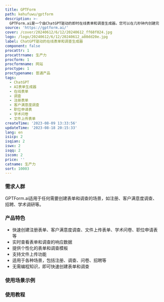 ```yaml
---
title: GPTForm
path: kehufuwu/gptform
description: >-
  GPTForm.ai是一个由ChatGPT驱动的即时在线表单和调查生成器。您可以在几秒钟内创建完全功能的表单，根据您的特定需求进行定制。GPTForm.ai免费试用！
source: 'https://gptform.ai/'
cover: /cover/20240612/6/12/20240612_ff68f024.jpg
logo: /logo/20240612/6/12/20240612_a80dd20e.jpg
label: ChatGPT驱动的在线表单和调查生成器
component: false
procattr: 1
procattrname: 生产力
procform: 1
procformname: 网站
proctype: 1
proctypename: 普通产品
tags:
  - ChatGPT
  - AI表单生成器
  - 在线表单
  - 调查
  - 注册表单
  - 客户满意度调查
  - 职位申请表
  - 学术问卷
  - 文件上传表单
createTime: '2023-08-09 13:33:56'
updateTime: '2023-08-18 20:15:33'
lang: en
isicp: 2
isqian: 2
iswx: 2
isqq: 2
iscom: 2
price: ''
catname: 生产力
sort: 10003
---
```




### 需求人群
GPTForm.ai适用于任何需要创建表单和调查的场景，如注册、客户满意度调查、招聘、学术调研等。

### 产品特色
- 快速创建注册表单、客户满意度调查、文件上传表单、学术问卷、职位申请表等
- 实时查看表单和调查的响应数据
- 提供个性化的表单和调查模板
- 支持文件上传功能
- 适用于各种场景，包括注册、调查、问卷、招聘等
- 无需编程知识，即可快速创建表单和调查

### 使用场景示例


### 使用教程


  
